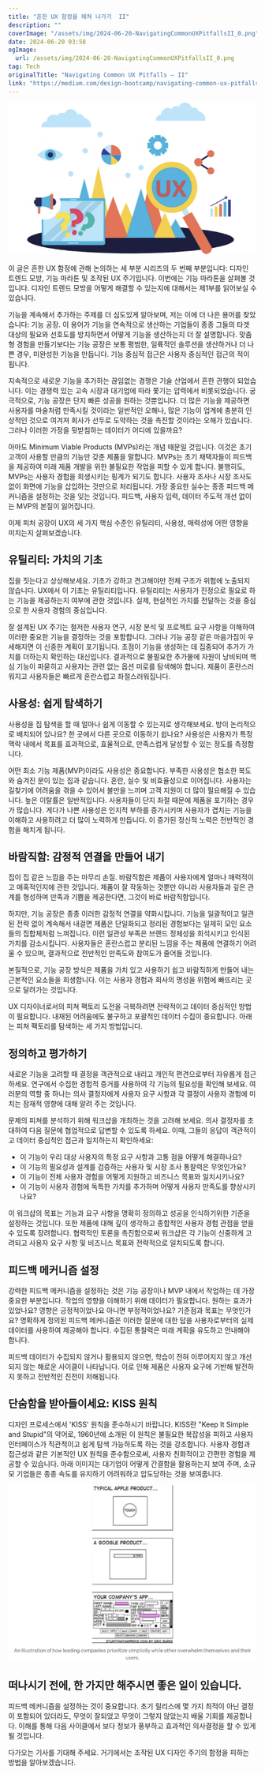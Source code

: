 ```yaml
---
title: "흔한 UX 함정을 헤쳐 나가기  II"
description: ""
coverImage: "/assets/img/2024-06-20-NavigatingCommonUXPitfallsII_0.png"
date: 2024-06-20 03:58
ogImage: 
  url: /assets/img/2024-06-20-NavigatingCommonUXPitfallsII_0.png
tag: Tech
originalTitle: "Navigating Common UX Pitfalls — II"
link: "https://medium.com/design-bootcamp/navigating-common-ux-pitfalls-ii-ecdc99b8fca6"
---
```



![2024-06-20-NavigatingCommonUXPitfallsII_0](/assets/img/2024-06-20-NavigatingCommonUXPitfallsII_0.png)

이 글은 흔한 UX 함정에 관해 논의하는 세 부분 시리즈의 두 번째 부분입니다: 디자인 트렌드 모방, 기능 마라톤 및 조작된 UX 주기입니다. 이번에는 기능 마라톤을 살펴볼 것입니다. 디자인 트렌드 모방을 어떻게 해결할 수 있는지에 대해서는 제1부를 읽어보실 수 있습니다.

기능을 계속해서 추가하는 주제를 더 심도있게 알아보며, 저는 이에 더 나은 용어를 찾았습니다: 기능 공장. 이 용어가 기능을 연속적으로 생산하는 기업들이 종종 그들의 타겟 대상의 필요와 선호도를 방치하면서 어떻게 기능을 생산하는지 더 잘 설명합니다. 맞춤형 경험을 만들기보다는 기능 공장은 보통 평범한, 일륙적인 솔루션을 생산하거나 더 나쁜 경우, 미완성한 기능을 만듭니다. 기능 중심적 접근은 사용자 중심적인 접근의 적이 됩니다.

지속적으로 새로운 기능을 추가하는 끊임없는 경쟁은 기술 산업에서 흔한 관행이 되었습니다. 이는 경쟁력 있는 고속 시장과 대기업에 따라 쫓기는 압력에서 비롯되었습니다. 궁극적으로, 기능 공장은 단지 빠른 성공을 원하는 것뿐입니다. 더 많은 기능을 제공하면 사용자를 마술처럼 만족시킬 것이라는 일반적인 오해나, 많은 기능이 업계에 충분히 인상적인 것으로 여겨져 회사가 선두로 도약하는 것을 촉진할 것이라는 오해가 있습니다. 그러나 이러한 가정을 뒷받침하는 데이터가 어디에 있을까요?

<div class="content-ad"></div>

아마도 Minimum Viable Products (MVPs)라는 개념 때문일 것입니다. 이것은 초기 고객이 사용할 만큼의 기능만 갖춘 제품을 말합니다. MVPs는 초기 채택자들이 피드백을 제공하여 미래 제품 개발을 위한 불필요한 작업을 피할 수 있게 합니다. 불행히도, MVPs는 사용자 경험을 희생시키는 핑계가 되기도 합니다. 사용자 조사나 시장 조사도 없이 화면에 기능을 삽입하는 것만으로 처리됩니다. 가장 중요한 실수는 종종 피드백 메커니즘을 설정하는 것을 잊는 것입니다. 피드백, 사용자 입력, 데이터 주도적 개선 없이는 MVP의 본질이 잃어집니다.

이제 피처 공장이 UX의 세 가지 핵심 수준인 유틸리티, 사용성, 매력성에 어떤 영향을 미치는지 살펴보겠습니다.

## 유틸리티: 가치의 기초

집을 짓는다고 상상해보세요. 기초가 강하고 견고해야만 전체 구조가 위험에 노출되지 않습니다. UX에서 이 기초는 유틸리티입니다. 유틸리티는 사용자가 진정으로 필요로 하는 기능을 제공하는지 여부에 관한 것입니다. 실제, 현실적인 가치를 전달하는 것을 중심으로 한 사용자 경험의 중심입니다.

<div class="content-ad"></div>

잘 설계된 UX 주기는 철저한 사용자 연구, 시장 분석 및 프로젝트 요구 사항을 이해하여 이러한 중요한 기능을 결정하는 것을 포함합니다. 그러나 기능 공장 같은 마음가짐이 우세해지면 이 신중한 계획이 포기됩니다. 초점이 기능을 생성하는 데 집중되어 추가가 가치를 더하는지 확인하는 대신입니다. 결과적으로 불필요한 추가물에 자원이 낭비되며 핵심 기능이 파묻히고 사용자는 관련 없는 옵션 미로를 탐색해야 합니다. 제품이 혼란스러워지고 사용자들은 빠르게 혼란스럽고 좌절스러워집니다.

## 사용성: 쉽게 탐색하기

사용성을 집 탐색을 할 때 얼마나 쉽게 이동할 수 있는지로 생각해보세요. 방이 논리적으로 배치되어 있나요? 한 곳에서 다른 곳으로 이동하기 쉽나요? 사용성은 사용자가 특정 맥락 내에서 목표를 효과적으로, 효율적으로, 만족스럽게 달성할 수 있는 정도를 측정합니다.

어떤 최소 기능 제품(MVP)이라도 사용성은 중요합니다. 부족한 사용성은 협소한 복도와 숨겨진 문이 있는 집과 같습니다. 혼란, 실수 및 비효율성으로 이어집니다. 사용자는 길찾기에 어려움을 겪을 수 있어서 불만을 느끼며 고객 지원이 더 많이 필요해질 수 있습니다. 높은 이탈률은 일반적입니다. 사용자들이 단지 좌절 때문에 제품을 포기하는 경우가 많습니다. 게다가 나쁜 사용성은 인지적 부하를 증가시키며 사용자가 겹치는 기능을 이해하고 사용하려고 더 많이 노력하게 만듭니다. 이 증가된 정신적 노력은 전반적인 경험을 해치게 됩니다.

<div class="content-ad"></div>

## 바람직함: 감정적 연결을 만들어 내기

집이 집 같은 느낌을 주는 마무리 손질. 바람직함은 제품이 사용자에게 얼마나 매력적이고 매혹적인지에 관한 것입니다. 제품이 잘 작동하는 것뿐만 아니라 사용자들과 깊은 관계를 형성하며 만족과 기쁨을 제공한다면, 그것이 바로 바람직함입니다.

하지만, 기능 공장은 종종 이러한 감정적 연결을 약화시킵니다. 기능을 일괄적이고 일관된 전략 없이 계속해서 내걸면 제품은 단일화되고 정리된 경험보다는 일제히 모인 요소들의 집합체처럼 느껴집니다. 이런 일관성 부족은 브랜드 정체성을 희석시키고 인식된 가치를 감소시킵니다. 사용자들은 혼란스럽고 분리된 느낌을 주는 제품에 연결하기 어려울 수 있으며, 결과적으로 전반적인 만족도와 참여도가 줄어들 것입니다.

본질적으로, 기능 공장 방식은 제품을 가치 있고 사용하기 쉽고 바람직하게 만들어 내는 근본적인 요소들을 희생합니다. 이는 사용자 경험과 회사의 명성을 위험에 빠뜨리는 곳으로 달려가는 것입니다.

<div class="content-ad"></div>

UX 디자이너로서의 피쳐 팩토리 도전을 극복하려면 전략적이고 데이터 중심적인 방법이 필요합니다. 내재된 어려움에도 불구하고 포괄적인 데이터 수집이 중요합니다. 아래는 피쳐 팩토리를 탐색하는 세 가지 방법입니다.

## 정의하고 평가하기

새로운 기능을 고려할 때 결정을 객관적으로 내리고 개인적 편견으로부터 자유롭게 접근하세요. 연구에서 수집한 경험적 증거를 사용하여 각 기능의 필요성을 확인해 보세요. 여러분의 역할 중 하나는 의사 결정자에게 사용자 요구 사항과 각 결정이 사용자 경험에 미치는 잠재적 영향에 대해 알려 주는 것입니다.

문제의 피쳐를 분석하기 위해 워크샵을 개최하는 것을 고려해 보세요. 의사 결정자를 초대하여 다음 질문에 협업적으로 답변할 수 있도록 하세요. 이때, 그들의 응답이 객관적이고 데이터 중심적인 접근과 일치하는지 확인하세요:

<div class="content-ad"></div>

- 이 기능이 우리 대상 사용자의 특정 요구 사항과 고통 점을 어떻게 해결하나요?
- 이 기능의 필요성과 설계를 검증하는 사용자 및 시장 조사 통찰력은 무엇인가요?
- 이 기능이 전체 사용자 경험을 어떻게 지원하고 비즈니스 목표와 일치시키나요?
- 이 기능이 사용자 경험에 독특한 가치를 추가하며 어떻게 사용자 만족도를 향상시키나요?

이 워크샵의 목표는 기능과 요구 사항을 명확히 정의하고 성공을 인식하기위한 기준을 설정하는 것입니다. 또한 제품에 대해 깊이 생각하고 종합적인 사용자 경험 관점을 얻을 수 있도록 장려합니다. 협력적인 토론을 촉진함으로써 워크샵은 각 기능이 신중하게 고려되고 사용자 요구 사항 및 비즈니스 목표와 전략적으로 일치되도록 합니다.

## 피드백 메커니즘 설정

강력한 피드백 메커니즘을 설정하는 것은 기능 공장이나 MVP 내에서 작업하는 데 가장 중요한 부분입니다. 작업의 영향을 이해하기 위해 데이터가 필요합니다. 원하는 효과가 있었나요? 영향은 긍정적이었나요 아니면 부정적이었나요? 기준점과 목표는 무엇인가요? 명확하게 정의된 피드백 메커니즘은 이러한 질문에 대한 답을 사용자로부터의 실제 데이터를 사용하여 제공해야 합니다. 수집된 통찰력은 미래 계획을 유도하고 안내해야 합니다.

<div class="content-ad"></div>

피드백 데이터가 수집되지 않거나 활용되지 않으면, 학습이 전혀 이루어지지 않고 개선되지 않는 해로운 사이클이 나타납니다. 이로 인해 제품은 사용자 요구에 기반해 발전하지 못하고 전반적인 진전이 저해됩니다.

## 단숨함을 받아들이세요: KISS 원칙

디자인 프로세스에서 'KISS' 원칙을 준수하시기 바랍니다. KISS란 "Keep It Simple and Stupid"의 약어로, 1960년에 소개된 이 원칙은 불필요한 복잡성을 피하고 사용자 인터페이스가 직관적이고 쉽게 탐색 가능하도록 하는 것을 강조합니다. 사용자 경험과 접근성과 같은 기본적인 UX 원칙을 준수함으로써, 사용자 친화적이고 간편한 경험을 제공할 수 있습니다. 아래 이미지는 대기업이 어떻게 간결함을 활용하는지 보여 주며, 소규모 기업들은 종종 속도를 유지하기 어려워하고 압도당하는 것을 보여줍니다.

<img src="/assets/img/2024-06-20-NavigatingCommonUXPitfallsII_1.png" />

<div class="content-ad"></div>

## 떠나시기 전에, 한 가지만 해주시면 좋은 일이 있습니다.

피드백 메커니즘을 설정하는 것이 중요합니다. 초기 릴리스에 몇 가지 최적이 아닌 결정이 포함되어 있더라도, 무엇이 잘되었고 무엇이 그렇지 않았는지 배울 기회를 제공합니다. 이해를 통해 다음 사이클에서 보다 정보가 풍부하고 효과적인 의사결정을 할 수 있게 될 것입니다.

다가오는 기사를 기대해 주세요. 거기에서는 조작된 UX 디자인 주기의 함정을 피하는 방법을 알아보겠습니다.
